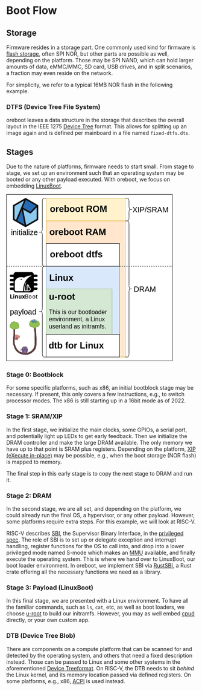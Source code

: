 # Boot Flow

## Storage

Firmware resides in a storage part. One commonly used kind for firmware is
[flash storage](https://www.netapp.com/data-storage/what-is-flash-storage),
often SPI NOR, but other parts are possible as well, depending on the platform.
Those may be SPI NAND, which can hold larger amounts of data, eMMC/MMC, SD card,
USB drives, and in split scenarios, a fraction may even reside on the network.

For simplicity, we refer to a typical 16MB NOR flash in the following example.

### DTFS (Device Tree File System)

oreboot leaves a data structure in the storage that describes the overall layout
in the IEEE 1275 [Device Tree](https://www.devicetree.org/) format. This allows
for splitting up an image again and is defined per mainboard in a file named
`fixed-dtfs.dts`.

## Stages

Due to the nature of platforms, firmware needs to start small. From stage to
stage, we set up an environment such that an operating system may be booted or
any other payload executed.
With oreboot, we focus on embedding [LinuxBoot](https://linuxboot.org).

![oreboot flash and flow](img/firmware-matryoshka.png)

### Stage 0: Bootblock

For some specific platforms, such as x86, an initial bootblock stage may be
necessary. If present, this only covers a few instructions, e.g., to switch
processor modes. The x86 is still starting up in a 16bit mode as of 2022.

### Stage 1: SRAM/XIP

In the first stage, we initialize the main clocks, some GPIOs, a serial port,
and potentially light up LEDs to get early feedback. Then we initialize the DRAM
controller and make the large DRAM available. The only memory we have up to that
point is SRAM plus registers. Depending on the platform, [XIP (eXecute in-place)](https://en.wikipedia.org/wiki/Execute_in_place) may be possible, e.g., when
the boot storage (NOR flash) is mapped to memory.

The final step in this early stage is to copy the next stage to DRAM and run it.

### Stage 2: DRAM

In the second stage, we are all set, and depending on the platform, we could
already run the final OS, a hypervisor, or any other payload. However, some
platforms require extra steps. For this example, we will look at RISC-V.

RISC-V describes [SBI](https://github.com/riscv-non-isa/riscv-sbi-doc), the
Supervisor Binary Interface, in the [privileged spec](https://riscv.org/technical/specifications/). The role of SBI is to set up or
delegate exception and interrupt handling, register functions for the OS to call
into, and drop into a lower privileged mode named S-mode which makes an [MMU](https://en.wikipedia.org/wiki/Memory_management_unit) available, and finally
execute the operating system. This is where we hand over to LinuxBoot, our
boot loader environment. In oreboot, we implement SBI via [RustSBI](https://github.com/rustsbi/rustsbi), a Rust crate offering all the necessary
functions we need as a library.

### Stage 3: Payload (LinuxBoot)

In this final stage, we are presented with a Linux environment. To have all the
familiar commands, such as `ls`, `cat`, etc, as well as boot loaders, we choose
[u-root](https://u-root.org) to build our initramfs. However, you may as well
embed [cpud](https://github.com/u-root/cpu) directly, or your own custom app.

### DTB (Device Tree Blob)

There are components on a compute platform that can be scanned for and detected
by the operating system, and others that need a fixed description instead. Those
can be passed to Linux and some other systems in the aforementioned [Device Treeformat](https://www.devicetree.org/). On RISC-V, the DTB needs to sit _behind_
the Linux kernel, and its memory location passed via defined registers. On some
platforms, e.g., x86, [ACPI](https://uefi.org/specs/ACPI/6.4/) is used instead.
